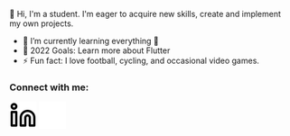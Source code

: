 👋 Hi, I'm a student. I'm eager to acquire new skills, create and implement my own projects.

- 🌱 I’m currently learning everything 🤣
- 🥅 2022 Goals: Learn more about Flutter
- ⚡ Fun fact: I love football, cycling, and occasional video games.

### Connect with me:
[![website](./img/linkedin-light.svg)](www.linkedin.com/in/sebastian-slowik-keriw#gh-light-mode-only)
[![website](./img/linkedin-dark.svg)](www.linkedin.com/in/sebastian-slowik-keriw#gh-dark-mode-only)
&nbsp;&nbsp;
